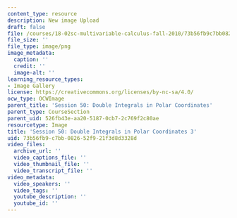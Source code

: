 ```yaml
---
content_type: resource
description: New image Upload
draft: false
file: /courses/18-02sc-multivariable-calculus-fall-2010/73b56fb9c7bb082652f921f3d8d3328d_MIT18_02SC_L17Brds_3.png
file_size: ''
file_type: image/png
image_metadata:
  caption: ''
  credit: ''
  image-alt: ''
learning_resource_types:
- Image Gallery
license: https://creativecommons.org/licenses/by-nc-sa/4.0/
ocw_type: OCWImage
parent_title: 'Session 50: Double Integrals in Polar Coordinates'
parent_type: CourseSection
parent_uid: 526fb43e-aa20-5187-0cb7-2c769f2c80ae
resourcetype: Image
title: 'Session 50: Double Integrals in Polar Coordinates 3'
uid: 73b56fb9-c7bb-0826-52f9-21f3d8d3328d
video_files:
  archive_url: ''
  video_captions_file: ''
  video_thumbnail_file: ''
  video_transcript_file: ''
video_metadata:
  video_speakers: ''
  video_tags: ''
  youtube_description: ''
  youtube_id: ''
---
```

